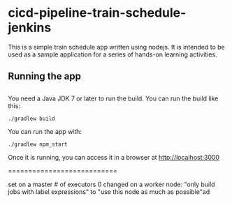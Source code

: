 # cicd-pipeline-train-schedule-jenkins

This is a simple train schedule app written using nodejs. It is intended to be used as a sample application for a series of hands-on learning activities.

##
## Running the app
##

You need a Java JDK 7 or later to run the build. You can run the build like this:

    ./gradlew build

You can run the app with:

    ./gradlew npm_start

Once it is running, you can access it in a browser at [http://localhost:3000](http://localhost:3000)

===========================

set on a master # of executors 0
changed on a worker node: "only build jobs with label expressions" to "use this node as much as possible"ad
